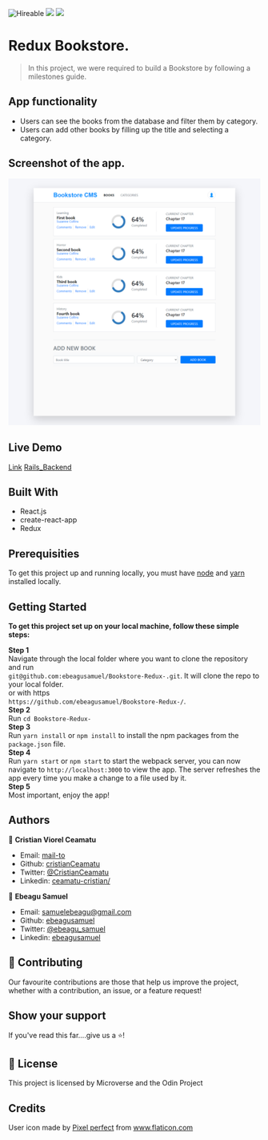 ![Hireable](https://img.shields.io/badge/Hireable-yes-success) ![](https://img.shields.io/badge/Mobile--responsive-yes-green) ![](https://img.shields.io/badge/-Microverse%20projects-blueviolet)

# Redux Bookstore.

> In this project, we were required to build a Bookstore by following a milestones guide.

## App functionality

- Users can see the books from the database and filter them by category.
- Users can add other books by filling up the title and selecting a category.

## Screenshot of the app.

![image](readme-assets/app-screenshot.png)

## Live Demo

[Link](https://redux-bookstore199.herokuapp.com/)
[Rails_Backend](https://github.com/cristianCeamatu/bookstore-backend-rails)

## Built With

- React.js
- create-react-app
- Redux

## Prerequisities

To get this project up and running locally, you must have [node](https://nodejs.org/en/) and [yarn](https://yarnpkg.com/) installed locally.

## Getting Started

**To get this project set up on your local machine, follow these simple steps:**

**Step 1**<br>
Navigate through the local folder where you want to clone the repository and run<br>
`git@github.com:ebeagusamuel/Bookstore-Redux-.git`. It will clone the repo to your local folder.<br>
or with https<br>
`https://github.com/ebeagusamuel/Bookstore-Redux-/`.<br>
**Step 2**<br>
Run `cd Bookstore-Redux-`<br>
**Step 3**<br>
Run `yarn install` or `npm install` to install the npm packages from the `package.json` file.<br>
**Step 4**<br>
Run `yarn start` or `npm start` to start the webpack server, you can now navigate to `http://localhost:3000` to view the app. The server refreshes the app every time you make a change to a file used by it.<br>
**Step 5**<br>
Most important, enjoy the app!<br>

## Authors

👤 **Cristian Viorel Ceamatu**

- Email: [mail-to](cristian.ceamatu@gmail.com)
- Github: [cristianCeamatu](https://github.com/cristianCeamatu)
- Twitter: [@CristianCeamatu](https://twitter.com/CristianCeamatu)
- Linkedin: [ceamatu-cristian/](https://www.linkedin.com/in/ceamatu-cristian/)

👤 **Ebeagu Samuel**

- Email: [samuelebeagu@gmail.com](samuelebeagu@gmail.com)
- Github: [ebeagusamuel](https://github.com/ebeagusamuel)
- Twitter: [@ebeagu_samuel](https://twitter.com/ebeagu_samuel)
- Linkedin: [ebeagusamuel](https://www.linkedin.com/in/ebeagusamuel/)

## 🤝 Contributing

Our favourite contributions are those that help us improve the project, whether with a contribution, an issue, or a feature request!

## Show your support

If you've read this far....give us a ⭐️!

## 📝 License

This project is licensed by Microverse and the Odin Project

## Credits

User icon made by <a href="https://www.flaticon.com/authors/pixel-perfect" title="Pixel perfect">Pixel perfect</a> from <a href="https://www.flaticon.com/" title="Flaticon"> www.flaticon.com</a>
